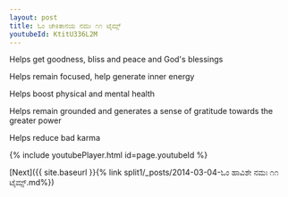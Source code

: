 ```yaml
---
layout: post
title: ಓಂ ಚೇಕಿತಾನಯ ನಮಃ ೧೧ ಟೈಮ್ಸ್
youtubeId: KtitU336L2M
---
```

 
 
Helps get goodness, bliss and peace and God's blessings
 
Helps remain focused, help generate inner energy 
 
Helps boost physical and mental health 
 
Helps remain grounded and generates a sense of gratitude towards the greater power 
 
Helps reduce bad karma
 
 
 
 


{% include youtubePlayer.html id=page.youtubeId %}
 
[Next]({{ site.baseurl }}{% link  split1/_posts/2014-03-04-ಓಂ ಹಾವಿಶೇ ನಮಃ ೧೧ ಟೈಮ್ಸ್.md%})
 
